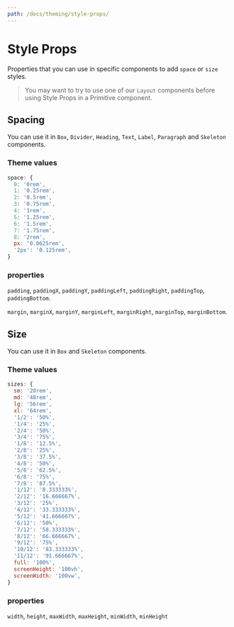 ```yaml
---
path: /docs/theming/style-props/
---
```


# Style Props

Properties that you can use in specific components to add `space` or `size` styles.

> You may want to try to use one of our `Layout` components before using Style Props in a Primitive component.

## Spacing

You can use it in `Box`, `Divider`, `Heading`, `Text`, `Label`, `Paragraph` and `Skeleton` components.

### Theme values

```jsx static
space: {
  0: '0rem',
  1: '0.25rem',
  2: '0.5rem',
  3: '0.75rem',
  4: '1rem',
  5: '1.25rem',
  6: '1.5rem',
  7: '1.75rem',
  8: '2rem',
  px: '0.0625rem',
  '2px': '0.125rem',
}
```

### properties

`padding`, `paddingX`, `paddingY`, `paddingLeft`, `paddingRight`, `paddingTop`, `paddingBottom`.

`margin`, `marginX`, `marginY`, `marginLeft`, `marginRight`, `marginTop`, `marginBottom`.

## Size

You can use it in `Box` and `Skeleton` components.

### Theme values

```jsx static
sizes: {
  sm: '20rem',
  md: '48rem',
  lg: '56rem',
  xl: '64rem',
  '1/2': '50%',
  '1/4': '25%',
  '2/4': '50%',
  '3/4': '75%',
  '1/8': '12.5%',
  '2/8': '25%',
  '3/8': '37.5%',
  '4/8': '50%',
  '5/8': '62.5%',
  '6/8': '75%',
  '7/8': '87.5%',
  '1/12': '8.333333%',
  '2/12': '16.666667%',
  '3/12': '25%',
  '4/12': '33.333333%',
  '5/12': '41.666667%',
  '6/12': '50%',
  '7/12': '58.333333%',
  '8/12': '66.666667%',
  '9/12': '75%',
  '10/12': '83.333333%',
  '11/12': '91.666667%',
  full: '100%',
  screenHeight: '100vh',
  screenWidth: '100vw',
}
```

### properties

`width`, `height`, `maxWidth`, `maxHeight`, `minWidth`, `minHeight`
